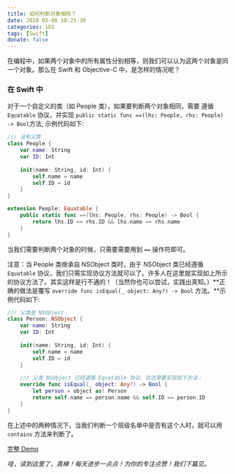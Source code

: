 ```yaml
---
title: 如何判断对象相同？
date: 2018-05-06 10:25:30
categories: iOS
tags: [Swift]
donate: false
---
```



在编程中，如果两个对象中的所有属性分别相等，则我们可以认为这两个对象是同一个对象。那么在 Swift 和 Objective-C 中，是怎样的情况呢？

<!-- more -->

### 在 Swift 中

对于一个自定义的类（如 People 类），如果要判断两个对象相同，需要 遵循  `Equatable` 协议，并实现  `public static func ==(lhs: People, rhs: People) -> Bool`方法, 示例代码如下:

```swift
/// 没有父类
class People {
    var name: String
    var ID: Int
    
    init(name: String, id: Int) {
        self.name = name
        self.ID = id
    }
}

extension People: Equatable {
    public static func ==(lhs: People, rhs: People) -> Bool {
        return lhs.ID == rhs.ID && lhs.name == rhs.name
    }
}
```

当我们需要判断两个对象的时候，只需要需要用到  `==` 操作符即可。

注意：当 People 类继承自 NSObject 类时，由于 NSObject 类已经遵循 `Equatable` 协议，我们只需实现协议方法就可以了。许多人在这里就实现如上所示的协议方法了。其实这样是行不通的！（当然你也可以尝试，实践出真知。）**正确的做法是覆写 `override func isEqual(_ object: Any?) -> Bool` 方法。**示例代码如下:

```swift
/// 父类是 NSObject
class Person: NSObject {
    var name: String
    var ID: Int
    
    init(name: String, id: Int) {
        self.name = name
        self.ID = id
    }
    
    /// 父类 NSObject 已经遵循 Equatable 协议，在这里要实现如下方法：
    override func isEqual(_ object: Any?) -> Bool {
        let person = object as! Person
        return self.name == person.name && self.ID == person.ID
    }
}
```

在上述中的两种情况下，当我们判断一个班级名单中是否有这个人时，就可以用 `contains` 方法来判断了。

[完整 Demo](https://github.com/muhlenXi-Team/EqualObject)

*哇，读到这里了，真棒！每天进步一点点！为你的专注点赞！我们下篇见。*

